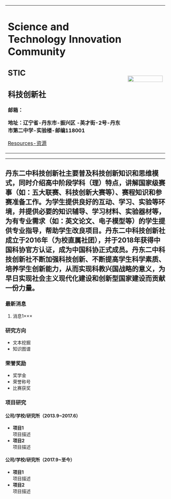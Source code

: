 <div>
<table border="0">
  <tr>
    <td width="75%">
      <h1>Science and Technology Innovation Community</h1>
      <p><h2>STIC</h2></p>
      <p><h2>科技创新社</h2></p>
      <p><b>邮箱：</b></p>
      <p><b>地址：辽宁省-丹东市-振兴区
        -英才街-2号-丹东市第二中学-实验楼-邮编118001</b></p>
      <p><a href="/library.html">Resources-资源</a></p>
    </td>
    <td width="25%">
      <img src="/zhengjianzhao.jpg" width="100%">
    </td>
  </tr>
</table>
</div>

---
丹东二中科技创新社主要普及科技创新知识和思维模式，同时介绍高中阶段学科（理）特点，讲解国家级赛事（如：五大联赛、科技创新大赛等）、赛程知识和参赛准备工作。为学生提供良好的互动、学习、实验等环境，并提供必要的知识辅导、学习材料、实验器材等，为有专业需求（如：英文论文、电子模型等）的学生提供专业指导，帮助学生改良项目。丹东二中科技创新社成立于2016年（为校直属社团），并于2018年获得中国科协官方认证，成为中国科协正式成员。丹东二中科技创新社不断加强科技创新、不断提高学生科学素质、培养学生创新能力，从而实现科教兴国战略的意义，为早日实现社会主义现代化建设和创新型国家建设而贡献一份力量。
---

### 最新消息
1. 消息1×××

### 研究方向
- 文本挖掘
- 知识图谱

### 荣誉奖励
- 奖学金
- 荣誉称号
- 比赛获奖

### 项目研究
#### 公司/学校/研究所（2013.9~2017.6）
- **项目1**  
项目描述
- **项目2**  
项目描述

#### 公司/学校/研究所（2017.9~至今）
- **项目1**  
项目描述
- **项目2**  
项目描述

